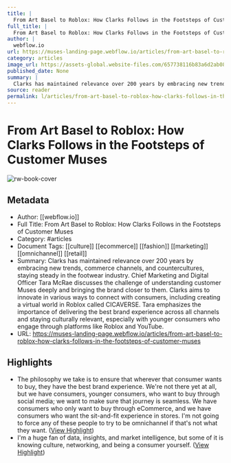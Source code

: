 ```yaml
---
title: |
  From Art Basel to Roblox: How Clarks Follows in the Footsteps of Customer Muses
full_title: |
  From Art Basel to Roblox: How Clarks Follows in the Footsteps of Customer Muses
author: |
  webflow.io
url: https://muses-landing-page.webflow.io/articles/from-art-basel-to-roblox-how-clarks-follows-in-the-footsteps-of-customer-muses
category: articles
image_url: https://assets-global.website-files.com/657738116b83a6d2ab0824b5/65bc8c54c9b4680656af2831_Clarks%20x%20Compound%20at%20Basel%20(1).jpeg
published_date: None
summary: |
  Clarks has maintained relevance over 200 years by embracing new trends, commerce channels, and countercultures, staying steady in the footwear industry. Chief Marketing and Digital Officer Tara McRae discusses the challenge of understanding customer Muses deeply and bringing the brand closer to them. Clarks aims to innovate in various ways to connect with consumers, including creating a virtual world in Roblox called CICAVERSE. Tara emphasizes the importance of delivering the best brand experience across all channels and staying culturally relevant, especially with younger consumers who engage through platforms like Roblox and YouTube.
source: reader
permalink: l/articles/from-art-basel-to-roblox-how-clarks-follows-in-the-footsteps-of-customer-muses
---
```

# From Art Basel to Roblox: How Clarks Follows in the Footsteps of Customer Muses

![rw-book-cover](https://assets-global.website-files.com/657738116b83a6d2ab0824b5/65bc8c54c9b4680656af2831_Clarks%20x%20Compound%20at%20Basel%20(1).jpeg)

## Metadata
- Author: [[webflow.io]]
- Full Title: From Art Basel to Roblox: How Clarks Follows in the Footsteps of Customer Muses
- Category: #articles
- Document Tags: [[culture]] [[ecommerce]] [[fashion]] [[marketing]] [[omnichannel]] [[retail]] 
- Summary: Clarks has maintained relevance over 200 years by embracing new trends, commerce channels, and countercultures, staying steady in the footwear industry. Chief Marketing and Digital Officer Tara McRae discusses the challenge of understanding customer Muses deeply and bringing the brand closer to them. Clarks aims to innovate in various ways to connect with consumers, including creating a virtual world in Roblox called CICAVERSE. Tara emphasizes the importance of delivering the best brand experience across all channels and staying culturally relevant, especially with younger consumers who engage through platforms like Roblox and YouTube.
- URL: https://muses-landing-page.webflow.io/articles/from-art-basel-to-roblox-how-clarks-follows-in-the-footsteps-of-customer-muses

## Highlights
- The philosophy we take is to ensure that wherever that consumer wants to buy, they have the best brand experience. We're not there yet at all, but we have consumers, younger consumers, who want to buy through social media; we want to make sure that journey is seamless. We have consumers who only want to buy through eCommerce, and we have consumers who want the sit-and-fit experience in stores. I'm not going to force any of these people to try to be omnichannel if that's not what they want. ([View Highlight](https://read.readwise.io/read/01hq88zvqg3yf9tjpf0k628738))
- I'm a huge fan of data, insights, and market intelligence, but some of it is knowing culture, networking, and being a consumer yourself. ([View Highlight](https://read.readwise.io/read/01hq895gfjp3ht50ms5ews86qc))



